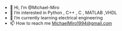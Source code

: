 - 👋 Hi, I’m @Michael-Miro
- 👀 I’m interested in Python , C++ , C , MATLAB ,VHDL
- 🌱 I’m currently learning electrical engineering
- 📫 How to reach me MichaelMiro1994@gmail.com

<!---
Michael-Miro/Michael-Miro is a ✨ special ✨ repository because its `README.md` (this file) appears on your GitHub profile.
You can click the Preview link to take a look at your changes.
--->
